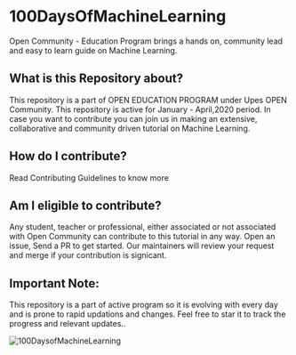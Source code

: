 # 100DaysOfMachineLearning
Open Community - Education Program brings a hands on, community lead and easy to learn guide on Machine Learning. 

## What is this Repository about?
This repository is a part of OPEN EDUCATION PROGRAM under Upes OPEN Community. This repository is active for January - April,2020  period. In case you want to contribute you can join us in making an extensive, collaborative and community driven tutorial on Machine Learning. 

## How do I contribute?
Read Contributing Guidelines to know more

## Am I eligible to contribute?
Any student, teacher or professional, either associated or not associated with Open Community can contribute to this tutorial in any way. 
Open an issue, Send a PR to get started. Our maintainers will review your request and merge if your contribution is signicant. 

## Important Note:
This repository is a part of active program so it is evolving with every day and is prone to rapid updations and changes. Feel free to star it to track the progress and relevant updates..

<img src="https://github.com/upes-open/100DaysOfMachineLearning/blob/master/Resources/100DaysOfMachineLearning!.png" alt="100DaysofMachineLearning">
